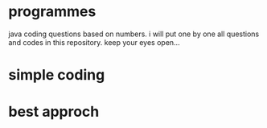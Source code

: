 # programmes
java coding questions based on numbers.
i will put one by one all questions and codes in this repository. keep your eyes open... 
# simple coding
# best approch
